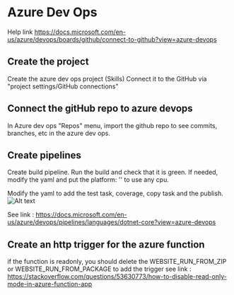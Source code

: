﻿# Azure Dev Ops
Help link
https://docs.microsoft.com/en-us/azure/devops/boards/github/connect-to-github?view=azure-devops

## Create the project
Create the azure dev ops project (Skills)
Connect it to the GitHub via "project settings/GitHub connections"

## Connect the gitHub repo to azure devops
In Azure dev ops "Repos" menu, import the github repo to see commits, branches, etc in the azure dev ops.

## Create pipelines
Create build pipeline.
Run the build and check that it is green.
If needed, modify the yaml and put the platform: '' to use any cpu.

Modify the yaml to add the test task, coverage, copy task and the publish.
![Alt text](./azure-pipelines.yml?raw=true "Build yml script")

See link : https://docs.microsoft.com/en-us/azure/devops/pipelines/languages/dotnet-core?view=azure-devops

## Create an http trigger for the azure function
if the function is readonly, you should delete the WEBSITE_RUN_FROM_ZIP or WEBSITE_RUN_FROM_PACKAGE to add the trigger 
see link : https://stackoverflow.com/questions/53630773/how-to-disable-read-only-mode-in-azure-function-app